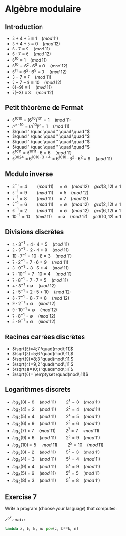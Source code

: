 # Algèbre modulaire

## Introduction
* $3+4+5\equiv 1 \quad (mod\;11)$
* $3+4+5\equiv 0 \quad (mod\;12)$
* $6\cdot 7\equiv 9 \quad (mod\;11)$
* $6\cdot 7\equiv 6 \quad (mod\;12)$
* $6^{10}\equiv 1 \quad (mod\;11)$
* $6^{10}= 6^{2}\cdot6^{8}\equiv 0 \quad (mod\;12)$
* $6^{11}= 6^{2}\cdot6^{9}\equiv 0 \quad (mod\;12)$
* $3-7\equiv  7\quad (mod\;11)$
* $2-7-9\equiv 10 \quad (mod\;12)$
* $6(-9)\equiv 1 \quad (mod\;11)$
* $7(-3)\equiv 3 \quad (mod\;12)$
  
## Petit théorème de Fermat
* $6^{1010}=(6^{10})^{101}=1 \quad (mod\;11)$
* $n^{p\cdot10}=(n^{10})^{p} = 1 \quad (mod\;11)$
* $\quad " \quad \quad " \quad \quad "$ 
* $\quad " \quad \quad " \quad \quad "$ 
* $\quad " \quad \quad " \quad \quad "$ 
* $\quad " \quad \quad " \quad \quad "$ 
* $6^{1011}=6^{1011}\cdot6=6 \quad (mod\;11)$
* $6^{3024}=6^{1010\cdot3+4}=6^{1010}\cdot6^2\cdot6^2\equiv 9 \quad(mod\;11)$

## Modulo inverse
* $3^{-1}=4 \quad\quad(mod\;11) \quad = \emptyset \quad (mod\;12) \quad gcd(3,12) \neq 1$
* $5^{-1}=9 \quad\quad(mod\;11) \quad = 5 \quad (mod\;12)$
* $7^{-1}=8 \quad\quad(mod\;11) \quad = 7 \quad (mod\;12)$
* $2^{-1}=6 \quad\quad(mod\;11) \quad = \emptyset \quad (mod\;12) \quad gcd(2,12) \neq 1$
* $6^{-1}=2 \quad\quad(mod\;11) \quad = \emptyset \quad (mod\;12) \quad gcd(6,12) \neq 1$
* $10^{-1}=10 \quad(mod\;11) \quad = \emptyset \quad (mod\;12) \quad gcd(10,12) \neq 1$


## Divisions discrètes
* $4\cdot3^{-1}=4\cdot4=5 \quad(mod\;11)$
* $2\cdot3^{-1}=2\cdot4=8 \quad(mod\;11)$
* $10\cdot7^{-1}=10\cdot8=3 \quad(mod\;11)$
* $7\cdot2^{-1}=7\cdot6=9 \quad(mod\;11)$
* $3\cdot9^{-1}=3\cdot5=4 \quad(mod\;11)$
* $7\cdot10^{-1}=7\cdot10=4 \quad(mod\;11)$
* $7\cdot8^{-1}=7\cdot7=5 \quad(mod\;11)$
* $4\cdot3^{-1}=\emptyset\quad(mod\;12)$
* $2\cdot5^{-1}=2\cdot5=10 \quad(mod\;12)$
* $8\cdot7^{-1}=8\cdot7=8 \quad(mod\;12)$
* $9\cdot2^{-1}=\emptyset\quad(mod\;12)$
* $9\cdot10^{-1}=\emptyset\quad(mod\;12)$
* $7\cdot8^{-1}=\emptyset\quad(mod\;12)$
* $5\cdot9^{-1}=\emptyset\quad(mod\;12)$


## Racines carrées discrètes
* $\sqrt{5}=4;7 \quad(mod\;11)$
* $\sqrt{3}=5;6 \quad(mod\;11)$
* $\sqrt{9}=8;3 \quad(mod\;11)$
* $\sqrt{4}=9;2 \quad(mod\;11)$
* $\sqrt{1}=10;1 \quad(mod\;11)$
* $\sqrt{6}= \emptyset \quad(mod\;11)$ 

## Logarithmes discrets
* $log_{2}(3)=8\quad(mod\;11) \quad\quad 2^{8}=3\quad(mod\;11)$
* $log_{2}(4)=2\quad(mod\;11) \quad\quad 2^{2}=4\quad(mod\;11)$
* $log_{2}(5)=4\quad(mod\;11) \quad\quad 2^{4}=5\quad(mod\;11)$
* $log_{2}(6)=9\quad(mod\;11) \quad\quad 2^{9}=6\quad(mod\;11)$
* $log_{2}(7)=7\quad(mod\;11) \quad\quad 2^{7}=7\quad(mod\;11)$
* $log_{2}(9)=6\quad(mod\;11) \quad\quad 2^{6}=9\quad(mod\;11)$
* $log_{2}(10)=5\quad(mod\;11) \quad\quad 2^{5}=10\quad(mod\;11)$
* $log_{5}(3)=2 \quad(mod\;11) \quad\quad 5^{2}=3\quad(mod\;11)$
* $log_{5}(4)=3 \quad(mod\;11) \quad\quad 5^{3}=4\quad(mod\;11)$
* $log_{5}(9)=4 \quad(mod\;11) \quad\quad 5^{4}=9\quad(mod\;11)$
* $log_{5}(5)=6 \quad(mod\;11) \quad\quad 5^{6}=5\quad(mod\;11)$
* $log_{2}(8)=3 \quad(mod\;11) \quad\quad 5^{3}=8\quad(mod\;11)$


## Exercise 7

Write a program (choose your language) that computes:

$z^{b^k} \; mod\;n$

```python
lambda z, b, k, n: pow(z, b**k, n)
```
